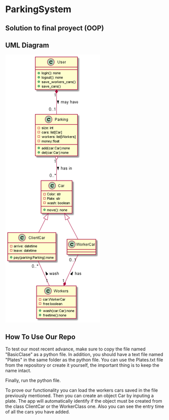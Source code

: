# ParkingSystem
## Solution to final proyect (OOP)
## UML Diagram

<img src="/Parking.png" alt="UML Diagram"/>

## How To Use Our Repo

To test our most recent advance, make sure to copy the file named "BasicClase" as a python file. In addition, you should have a text file named "Plates" in the same folder as the python file. You can use the Plates.txt file from the repository or create it yourself, the important thing is to keep the name intact. 

Finally, run the python file.

To prove our functionality you can load the workers cars saved in the file previously mentioned. Then you can create an object Car by inputing a plate. The app will automatically identify if the object must be created from the class ClientCar or the WorkerClass one.
Also you can see the entry time of all the cars you have added.
